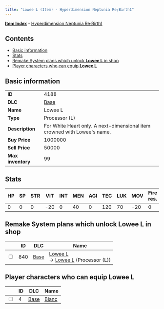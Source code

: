 ```yaml
---
title: "Lowee L (Item) - Hyperdimension Neptunia Re;Birth1"
---
```


[**Item Index**](/neptunia/rb1/item/index.html) - [Hyperdimension Neptunia Re;Birth1](/neptunia/rb1)

## Contents

- [Basic information](#basic-information)
- [Stats](#stats)
- [Remake System plans which unlock **Lowee L** in shop](#remake-system-plans-which-unlock-lowee-l-in-shop)
- [Player characters who can equip **Lowee L**](#player-characters-who-can-equip-lowee-l)

## Basic information

|   |   |
| -- | -- |
| **ID** | 4188 |
| **DLC** | [Base](/neptunia/rb1/dlc/1-base.html) |
| **Name** | Lowee L |
| **Type** | Processor (L) |
| **Description** | For White Heart only. A next-dimensional item crowned with Lowee's name. |
| **Buy Price** | 1000000 |
| **Sell Price** | 50000 |
| **Max inventory** | 99 |

## Stats

| HP | SP | STR | VIT | INT | MEN | AGI | TEC | LUK | MOV | Fire res. | Ice res. | Wind res. | Lightning res. |
| -- | -- | --- | --- | --- | --- | --- | --- | --- | --- | --------- | -------- | --------- | -------------- |
| 0 | 0 | 0 | -20 | 0 | 40 | 0 | 120 | 70 | -20 | 0 | 10 | 0 | 0 |

## Remake System plans which unlock **Lowee L** in shop

|    | ID | DLC | Name |
| -- | -- | --- | ---- |
| <input type="checkbox" id="rb1-remake-1-840" class="trackbox" /> | 840 | [Base](/neptunia/rb1/dlc/1-base.html) | [Lowee L](/neptunia/rb1/remake/1-840-lowee-l.html)<br />→ [Lowee L](/neptunia/rb1/item/1-4188-lowee-l.html) (Processor (L)) |

## Player characters who can equip **Lowee L**

|    | ID | DLC | Name |
| -- | -- | --- | ---- |
| <input type="checkbox" id="rb1-player-1-4" class="trackbox" /> | 4 | [Base](/neptunia/rb1/dlc/1-base.html) | [Blanc](/neptunia/rb1/player/1-4-blanc.html) |